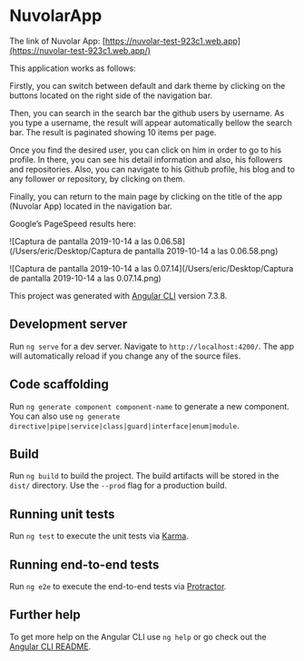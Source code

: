 # NuvolarApp

The link of Nuvolar App: [https://nuvolar-test-923c1.web.app](https://nuvolar-test-923c1.web.app/)

This application works as follows: 

Firstly, you can switch between default and dark theme by clicking on the buttons located on the right side of the navigation bar.

Then, you can search in the search bar the github users by username. As you type a username, the result will appear automatically bellow the search bar. The result is paginated showing 10 items per page.

Once you find the desired user, you can click on him in order to go to his profile. In there, you can see his detail information and also, his followers and repositories. Also, you can navigate to his Github profile, his blog and to any follower or repository, by clicking on them.

Finally, you can return to the main page by clicking on the title of the app (Nuvolar App) located in the navigation bar.

Google’s PageSpeed results here:

![Captura de pantalla 2019-10-14 a las 0.06.58](/Users/eric/Desktop/Captura de pantalla 2019-10-14 a las 0.06.58.png)

![Captura de pantalla 2019-10-14 a las 0.07.14](/Users/eric/Desktop/Captura de pantalla 2019-10-14 a las 0.07.14.png)

This project was generated with [Angular CLI](https://github.com/angular/angular-cli) version 7.3.8.

## Development server

Run `ng serve` for a dev server. Navigate to `http://localhost:4200/`. The app will automatically reload if you change any of the source files.

## Code scaffolding

Run `ng generate component component-name` to generate a new component. You can also use `ng generate directive|pipe|service|class|guard|interface|enum|module`.

## Build

Run `ng build` to build the project. The build artifacts will be stored in the `dist/` directory. Use the `--prod` flag for a production build.

## Running unit tests

Run `ng test` to execute the unit tests via [Karma](https://karma-runner.github.io).

## Running end-to-end tests

Run `ng e2e` to execute the end-to-end tests via [Protractor](http://www.protractortest.org/).

## Further help

To get more help on the Angular CLI use `ng help` or go check out the [Angular CLI README](https://github.com/angular/angular-cli/blob/master/README.md).
